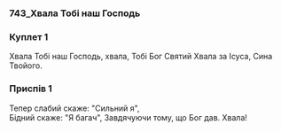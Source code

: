 ### 743_Хвала Тобі наш Господь
### Куплет 1
Хвала Тобі наш Господь, хвала, Тобі Бог Святий Хвала за Ісуса, Сина Твойого.
### Приспів 1
Тепер слабий скаже: "Сильний я", <br/>Бідний скаже: "Я багач", Завдячуючи тому, що Бог дав. Хвала!

